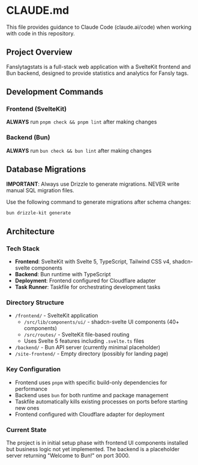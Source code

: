 # CLAUDE.md

This file provides guidance to Claude Code (claude.ai/code) when working with code in this repository.

## Project Overview

Fanslytagstats is a full-stack web application with a SvelteKit frontend and Bun backend, designed to provide statistics and analytics for Fansly tags.

## Development Commands

### Frontend (SvelteKit)

**ALWAYS** run `pnpm check && pnpm lint` after making changes

### Backend (Bun)

**ALWAYS** run `bun check && bun lint` after making changes

## Database Migrations

**IMPORTANT**: Always use Drizzle to generate migrations. NEVER write manual SQL migration files.

Use the following command to generate migrations after schema changes:

```bash
bun drizzle-kit generate
```

## Architecture

### Tech Stack

- **Frontend**: SvelteKit with Svelte 5, TypeScript, Tailwind CSS v4, shadcn-svelte components
- **Backend**: Bun runtime with TypeScript
- **Deployment**: Frontend configured for Cloudflare adapter
- **Task Runner**: Taskfile for orchestrating development tasks

### Directory Structure

- `/frontend/` - SvelteKit application
  - `/src/lib/components/ui/` - shadcn-svelte UI components (40+ components)
  - `/src/routes/` - SvelteKit file-based routing
  - Uses Svelte 5 features including `.svelte.ts` files
- `/backend/` - Bun API server (currently minimal placeholder)
- `/site-frontend/` - Empty directory (possibly for landing page)

### Key Configuration

- Frontend uses `pnpm` with specific build-only dependencies for performance
- Backend uses `bun` for both runtime and package management
- Taskfile automatically kills existing processes on ports before starting new ones
- Frontend configured with Cloudflare adapter for deployment

### Current State

The project is in initial setup phase with frontend UI components installed but business logic not yet implemented. The backend is a placeholder server returning "Welcome to Bun!" on port 3000.
